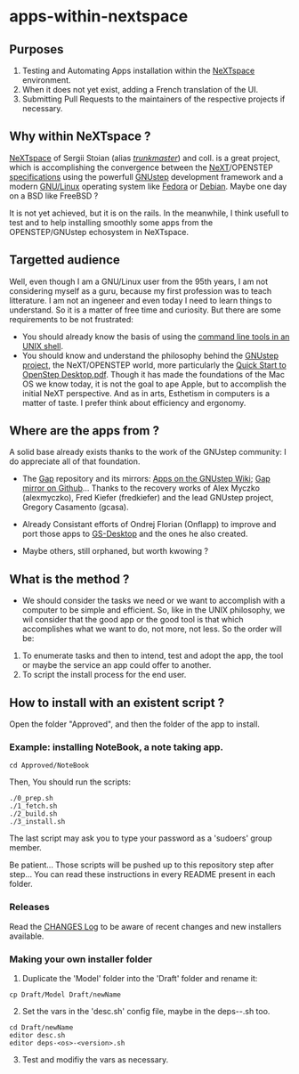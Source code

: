 ﻿# apps-within-nextspace

## Purposes
1) Testing and Automating Apps installation within the [NeXTspace](https://github.com/trunkmaster/nextspace) environment.
2) When it does not yet exist, adding a French translation of the UI.
3) Submitting Pull Requests to the maintainers of the respective projects if necessary.

## Why within NeXTspace ?
[NeXTspace](https://github.com/trunkmaster/nextspace) of Sergii Stoian (alias [*trunkmaster*](https://trunkmaster.github.io/)) and coll. is a great project, which is accomplishing the convergence between the [NeXT](https://www.nextcomputers.org/forums/index.php)/OPENSTEP [specifications](https://www.gnustep.org/resources/OpenStepSpec/OpenStepSpec.html) using the powerfull [GNUstep](https://www.gnustep.org/) development framework and a modern [GNU/Linux](https://www.gnu.org/gnu/gnu-linux-faq.html) operating system like [Fedora](https://fedoraproject.org/) or [Debian](https://www.debian.org/). Maybe one day on a BSD like FreeBSD ?

It is not yet achieved, but it is on the rails.
In the meanwhile, I think usefull to test and to help installing smoothly some apps from the OPENSTEP/GNUstep echosystem in NeXTspace.

## Targetted audience

Well, even though I am a GNU/Linux user from the 95th years, I am not considering myself as a guru, because my first profession was to teach litterature. I am not an ingeneer and even today I need to learn things to understand. So it is a matter of free time and curiosity. But there are some requirements to be not frustrated:
- You should already know the basis of using the [command line tools in an UNIX shell](https://swcarpentry.github.io/shell-novice/reference.html).
- You should know and understand the philosophy behind the [GNUstep project](https://www.gnustep.org/), the NeXT/OPENSTEP world, more particularly the [Quick Start to OpenStep Desktop.pdf](https://github.com/userLevel/next/blob/ea1deb7b6f4e482179b802e20cb7171605d4b484/Quick%20Start%20to%20OpenStep%20Desktop.pdf). Though it has made the foundations of the Mac OS we know today, it is not the goal to ape Apple, but to accomplish the initial NeXT perspective. And as in arts, Esthetism in computers is a matter of taste. I prefer think about efficiency and ergonomy.

## Where are the apps from ?

A solid base already exists thanks to the work of the GNUstep community: I do appreciate all of that foundation.

- The [Gap](https://gap.nongnu.org/) repository and its mirrors: [Apps on the GNUstep Wiki](https://mediawiki.gnustep.org/index.php/Category:Applications); [Gap mirror on Github](https://github.com/gnustep/gap)... Thanks to the recovery works of Alex Myczko (alexmyczko), Fred Kiefer (fredkiefer) and the lead GNUstep project, Gregory Casamento (gcasa).

- Already Consistant efforts of Ondrej Florian (Onflapp) to improve and port those apps to [GS-Desktop](https://github.com/onflapp/gs-desktop) and the ones he also created.
- Maybe others, still orphaned, but worth kwowing ?

## What is the method ?

- We should consider the tasks we need or we want to accomplish with a computer to be simple and efficient. So, like in the UNIX philosophy, we wil consider that the good app or the good tool is that which accomplishes what we want to do, not more, not less. So the order will be:
1) To enumerate tasks and then to intend, test and adopt the app, the tool or maybe the service an app could offer to another.
2) To script the install process for the end user.

## How to install with an existent script ?

Open the folder "Approved", and then the folder of the app to install.

### Example: installing NoteBook, a note taking app.

````
cd Approved/NoteBook
````

Then, You should run the scripts:

````
./0_prep.sh
./1_fetch.sh
./2_build.sh
./3_install.sh
````

The last script may ask you to type your password as a 'sudoers' group member.

Be patient... Those scripts will be pushed up to this repository step after step...
You can read these instructions in every README present in each folder.

### Releases

Read the [CHANGES Log](CHANGES.md) to be aware of recent changes and new installers available. 

### Making your own installer folder

1) Duplicate the 'Model' folder into the 'Draft' folder and rename it:

````
cp Draft/Model Draft/newName
```` 


2) Set the vars in the 'desc.sh' config file, maybe in the deps-<os>-<version>.sh too.

````
cd Draft/newName
editor desc.sh
editor deps-<os>-<version>.sh
````

3) Test and modifiy the vars as necessary.
